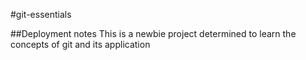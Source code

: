#git-essentials

##Deployment notes
This is a newbie project determined to learn the concepts of git and its application
